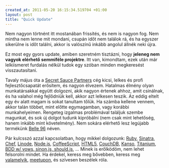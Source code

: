 ```yaml
--- 
created_at: 2011-05-20 16:15:34.519704 +01:00
layout: post
title: "Quick Update"
---
```

Nem nagyon törtnént itt mostanában frissítés, és nem is nagyon fog. Nem
mintha nem lenne mit mondani, csupán időt nem találok rá, és ha egyszer
sikerülne is időt találni, akkor is valószínű inkább angolul állnék neki
újra.

Ez most egy gyors update, amiben szeretném tisztázni, hogy **jeleneg nem
vagyok elérhető semmiféle projektre**. Itt van, kimondtam, ezek után már
lelkiismeret furdalás nélkül tudok egy szóban minden megkeresést
visszautasítani.

Tavaly május óta a [Secret Sauce Partners][1] cég kicsi, lelkes és profi
fejlesztőcsapatát erősítem, és nagyon élvezem. Hatalmas élmény olyan
munkatársakkal együtt dolgozni, akik nagyon értenek ahhoz, amit
csinálnak, és ha valahol még fejlődniük kell, akkor azt lelkesen teszik.
Az eddig eltelt egy év alatt magam is sokat tanultam tőlük. Ha számba
kellene vennem, akkor talán többet, mint előtte egymagamban, vagy
korábbi munkahelyeimen. Rengeteg izgalmas problémával találjuk szembe
magunkat, és sok új dolgot tudunk kipróbálni (nem csak mint lehetőség,
hanem inkább mint követelmény). Nem sokára elérhető lesz legújabb
termékünk [Belle 96][2] néven.

[1]: http://secretsaucepartners.com/
[2]: http://belle96.com/

Pár kulcsszó azzal kapcsolatban, hogy mikkel dolgozunk: [Ruby][3],
[Sinatra][4], [Chef][5], [Linode][5b], [Node.js][6], [CoffeeScript][7],
[HTML5][8], [CouchDB][9], [Kanso][10], [Titanium][11], [BDD w/ vows,
sinon.js, should.js][12], ... Minek is erőlködöm, nem lehet felsorolni
mindet.  Ha érdekel, keress meg bővebben, keress meg [valamelyik][13],
[meetupon][14], és szívesen beszélek róla.

[3]: http://ruby-lang.org/
[4]: http://www.sinatrarb.com/
[5]: http://wiki.opscode.com/display/chef/Home
[5b]: http://www.linode.com/?r=5110ba0eca1712a04ad0fbe6b1058ccaf1fbd948
[6]: http://nodejs.org/ 
[7]: http://coffeescript.com/
[8]: http://diveintohtml5.org/
[9]: http://techzone.couchbase.com/products/couchdb
[10]: http://kansojs.org/
[11]: http://www.appcelerator.com/
[12]: http://www.meetup.com/budapest-js/events/18666581/#vows
[13]: http://www.meetup.com/budapest-js/
[14]: http://www.meetup.com/budapest-rb/
